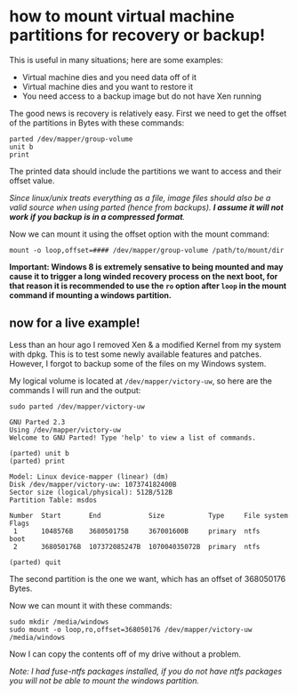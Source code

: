 
# how to mount virtual machine partitions for recovery or backup!

This is useful in many situations; here are some examples:

- Virtual machine dies and you need data off of it
- Virtual machine dies and you want to restore it
- You need access to a backup image but do not have Xen running

The good news is recovery is relatively easy.  First we need to get the offset of the partitions in Bytes with these commands:

    parted /dev/mapper/group-volume
    unit b
    print

The printed data should include the partitions we want to access and their offset value.

_Since linux/unix treats everything as a file, image files should also be a valid source when using parted (hence from backups).  **I assume it will not work if you backup is in a compressed format**._

Now we can mount it using the offset option with the mount command:

    mount -o loop,offset=#### /dev/mapper/group-volume /path/to/mount/dir

**Important: Windows 8 is extremely sensative to being mounted and may cause it to trigger a long winded recovery process on the next boot, for that reason it is recommended to use the `ro` option after `loop` in the mount command if mounting a windows partition.**


## now for a live example!

Less than an hour ago I removed Xen & a modified Kernel from my system with dpkg.  This is to test some newly available features and patches.  However, I forgot to backup some of the files on my Windows system.

My logical volume is located at `/dev/mapper/victory-uw`, so here are the commands I will run and the output:

    sudo parted /dev/mapper/victory-uw

    GNU Parted 2.3
    Using /dev/mapper/victory-uw
    Welcome to GNU Parted! Type 'help' to view a list of commands.

    (parted) unit b
    (parted) print

    Model: Linux device-mapper (linear) (dm)
    Disk /dev/mapper/victory-uw: 107374182400B
    Sector size (logical/physical): 512B/512B
    Partition Table: msdos

    Number  Start       End            Size           Type     File system  Flags
     1      1048576B    368050175B     367001600B     primary  ntfs         boot
     2      368050176B  107372085247B  107004035072B  primary  ntfs

    (parted) quit

The second partition is the one we want, which has an offset of 368050176 Bytes.

Now we can mount it with these commands:

    sudo mkdir /media/windows
    sudo mount -o loop,ro,offset=368050176 /dev/mapper/victory-uw /media/windows

Now I can copy the contents off of my drive without a problem.

_Note: I had fuse-ntfs packages installed, if you do not have ntfs packages you will not be able to mount the windows partition._
